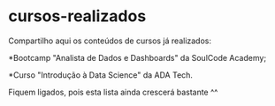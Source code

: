 # cursos-realizados

Compartilho aqui os conteúdos de cursos já realizados:

*Bootcamp "Analista de Dados e Dashboards" da SoulCode Academy;

*Curso "Introdução à Data Science" da ADA Tech.

Fiquem ligados, pois esta lista ainda crescerá bastante ^^



